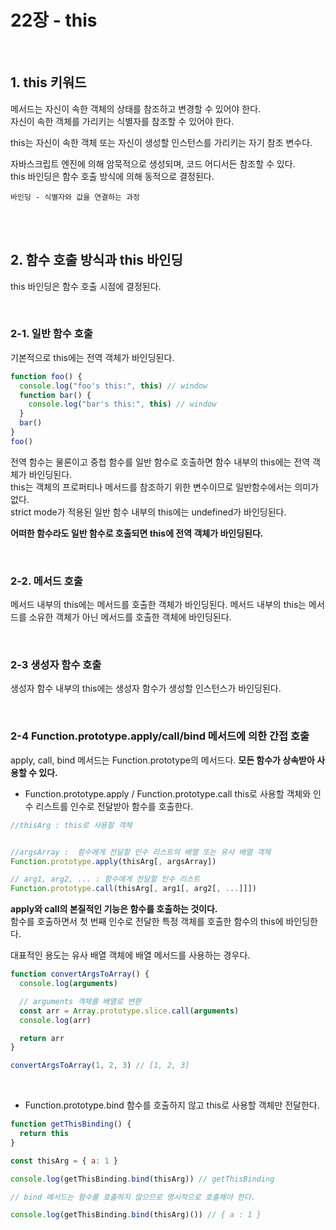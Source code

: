 # 22장 - this

</br>

## 1. this 키워드

메서드는 자신이 속한 객체의 상태를 참조하고 변경할 수 있어야 한다.  
자신이 속한 객체를 가리키는 식별자를 참조할 수 있어야 한다.

this는 자신이 속한 객체 또는 자신이 생성할 인스턴스를 가리키는 자기 참조 변수다.

자바스크립트 엔진에 의해 암묵적으로 생성되며, 코드 어디서든 참조할 수 있다.  
this 바인딩은 함수 호출 방식에 의해 동적으로 결정된다.

```
바인딩 - 식별자와 값을 연결하는 과정
```

</br>
</br>

## 2. 함수 호출 방식과 this 바인딩

this 바인딩은 함수 호출 시점에 결정된다.

</br>

### 2-1. 일반 함수 호출

기본적으로 this에는 전역 객체가 바인딩된다.

```js
function foo() {
  console.log("foo's this:", this) // window
  function bar() {
    console.log("bar's this:", this) // window
  }
  bar()
}
foo()
```

전역 함수는 물론이고 중첩 함수를 일반 함수로 호출하면 함수 내부의 this에는 전역 객체가 바인딩된다.  
this는 객체의 프로퍼티나 메서드를 참조하기 위한 변수이므로 일반함수에서는 의미가 없다.  
strict mode가 적용된 일반 함수 내부의 this에는 undefined가 바인딩된다.

**어떠한 함수라도 일반 함수로 호출되면 this에 전역 객체가 바인딩된다.**

</br>

### 2-2. 메서드 호출

메서드 내부의 this에는 메서드를 호출한 객체가 바인딩된다.
메서드 내부의 this는 메서드를 소유한 객체가 아닌 메서드를 호출한 객체에 바인딩된다.

</br>

### 2-3 생성자 함수 호출

생성자 함수 내부의 this에는 생성자 함수가 생성할 인스턴스가 바인딩된다.

</br>

### 2-4 Function.prototype.apply/call/bind 메서드에 의한 간접 호출

apply, call, bind 메서드는 Function.prototype의 메서드다. **모든 함수가 상속받아 사용할 수 있다.**

- Function.prototype.apply / Function.prototype.call
  this로 사용할 객체와 인수 리스트를 인수로 전달받아 함수를 호출한다.

```js
//thisArg : this로 사용할 객체


//argsArray :  함수에게 전달할 인수 리스트의 배열 또는 유사 배열 객체
Function.prototype.apply(thisArg[, argsArray])

// arg1, arg2, ... : 함수에게 전달할 인수 리스트
Function.prototype.call(thisArg[, arg1[, arg2[, ...]]])
```

**apply와 call의 본질적인 기능은 함수를 호출하는 것이다.**  
함수를 호출하면서 첫 번째 인수로 전달한 특정 객체를 호출한 함수의 this에 바인딩한다.

대표적인 용도는 유사 배열 객체에 배열 메서드를 사용하는 경우다.

```js
function convertArgsToArray() {
  console.log(arguments)

  // arguments 객체를 배열로 변환
  const arr = Array.prototype.slice.call(arguments)
  console.log(arr)

  return arr
}

convertArgsToArray(1, 2, 3) // [1, 2, 3]
```

</br>

- Function.prototype.bind
  함수를 호출하지 않고 this로 사용할 객체만 전달한다.

```js
function getThisBinding() {
  return this
}

const thisArg = { a: 1 }

console.log(getThisBinding.bind(thisArg)) // getThisBinding

// bind 메서드는 함수를 호출하지 않으므로 명시적으로 호출해야 한다.

console.log(getThisBinding.bind(thisArg)()) // { a : 1 }
```
